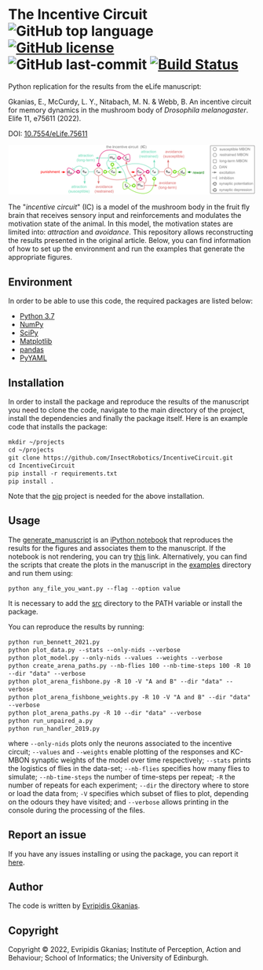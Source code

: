 # The Incentive Circuit ![GitHub top language](https://img.shields.io/github/languages/top/InsectRobotics/IncentiveCircuit) [![GitHub license](https://img.shields.io/github/license/InsectRobotics/IncentiveCircuit)](https://github.com/InsectRobotics/IncentiveCircuit/blob/main/LICENSE) ![GitHub last-commit](https://img.shields.io/github/last-commit/InsectRobotics/IncentiveCircuit) <a href="https://app.travis-ci.com/InsectRobotics/IncentiveCircuit" target="_blank">![Build Status](https://app.travis-ci.com/InsectRobotics/IncentiveCircuit.svg?branch=main)</a>


Python replication for the results from the eLife manuscript:


Gkanias, E., McCurdy, L. Y., Nitabach, M. N. & Webb, B. An incentive circuit for memory
dynamics in the mushroom body of *Drosophila melanogaster*. Elife 11, e75611 (2022).

DOI: [10.7554/eLife.75611](https://doi.org/10.7554/eLife.75611)

![The incentive circuit of the insect mushroom body.](docs/incentive-circuit.png)

The "*incentive circuit*" (IC) is a model of the mushroom body in the fruit fly brain
that receives sensory input and reinforcements and modulates the motivation state of
the animal. In this model, the motivation states are limited into: *attraction* and
*avoidance*.
This repository allows reconstructing the results presented in the original article.
Below, you can find information of how to set up the environment and run the examples
that generate the appropriate figures.

## Environment

In order to be able to use this code, the required packages are listed below:
* [Python 3.7](https://www.python.org/downloads/release/python-370/)
* [NumPy](https://numpy.org/)
* [SciPy](https://www.scipy.org/)
* [Matplotlib](https://matplotlib.org/)
* [pandas](https://pandas.pydata.org/)
* [PyYAML](https://pypi.org/project/PyYAML/)

## Installation

In order to install the package and reproduce the results of the manuscript you need to clone the code,
navigate to the main directory of the project, install the dependencies and finally the package itself.
Here is an example code that installs the package:
```commandline
mkdir ~/projects
cd ~/projects
git clone https://github.com/InsectRobotics/IncentiveCircuit.git
cd IncentiveCircuit
pip install -r requirements.txt
pip install .
```
Note that the [pip](https://pypi.org/project/pip/) project is needed for the above installation.

## Usage

The [generate_manuscript](notebooks/generate_manuscript.ipynb) is an
[iPython notebook](https://ipython.org/notebook.html) that reproduces the results for the figures
and associates them to the manuscript. If the notebook is not rendering, you can try
[this](https://nbviewer.jupyter.org/github/InsectRobotics/IncentiveCircuit/blob/main/notebooks/generate_manuscript.ipynb)
link. Alternatively, you can find the scripts that create the plots in the manuscript in the [examples](examples)
directory and run them using: 
```commandline
python any_file_you_want.py --flag --option value
```
It is necessary to add the [src](src) directory to the PATH variable or
install the package.

You can reproduce the results by running:
```commandline
python run_bennett_2021.py
python plot_data.py --stats --only-nids --verbose
python plot_model.py --only-nids --values --weights --verbose
python create_arena_paths.py --nb-flies 100 --nb-time-steps 100 -R 10 --dir "data" --verbose
python plot_arena_fishbone.py -R 10 -V "A and B" --dir "data" --verbose
python plot_arena_fishbone_weights.py -R 10 -V "A and B" --dir "data" --verbose
python plot_arena_paths.py -R 10 --dir "data" --verbose
python run_unpaired_a.py
python run_handler_2019.py
```
where `--only-nids` plots only the neurons associated to the incentive circuit;
`--values` and `--weights` enable plotting of the responses and KC-MBON synaptic weights of the model over time respectively;
`--stats` prints the logistics of flies in the data-set;
`--nb-flies` specifies how many flies to simulate;
`--nb-time-steps` the number of time-steps per repeat;
`-R` the number of repeats for each experiment;
`--dir` the directory where to store or load the data from;
`-V` specifies which subset of flies to plot, depending on the odours they have visited; and
`--verbose` allows printing in the console during the processing of the files.

## Report an issue

If you have any issues installing or using the package, you can report it
[here](https://github.com/InsectRobotics/IncentiveCircuit/issues).

## Author

The code is written by [Evripidis Gkanias](https://evgkanias.github.io/).

## Copyright

Copyright &copy; 2022, Evripidis Gkanias; Institute of Perception,
Action and Behaviour; School of Informatics; the University of Edinburgh.
